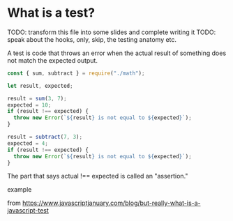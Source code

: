 # What is a test?

TODO: transform this file into some slides and complete writing it
TODO: speak about the hooks, only, skip, the testing anatomy etc.

A test is code that throws an error when the actual result of something does not match the expected output.

```javascript
const { sum, subtract } = require("./math");

let result, expected;

result = sum(3, 7);
expected = 10;
if (result !== expected) {
  throw new Error(`${result} is not equal to ${expected}`);
}

result = subtract(7, 3);
expected = 4;
if (result !== expected) {
  throw new Error(`${result} is not equal to ${expected}`);
}
```

The part that says actual !== expected is called an "assertion."

example

from https://www.javascriptjanuary.com/blog/but-really-what-is-a-javascript-test
